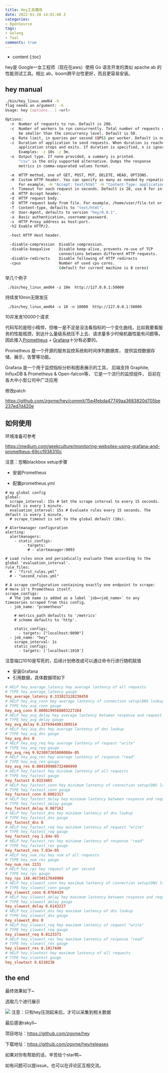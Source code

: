 ```yaml
---
title: Hey工具魔改
date: 2022-01-20 14:01:00 Z
categories:
- OpenSource
tags:
- Golang
- Tool
comments: true
---
```


* content
{:toc}

hey是 Google一女工程师（现在在aws）使用 Go 语言开发的类似 apache ab 的性能测试工具。相比 ab，boom跨平台性更好，而且更容易安装。

<!--more-->

## hey manual

```bash
./bin/hey_linux_amd64 -h
flag needs an argument: -h
Usage: hey [options...] <url>

Options:
  -n  Number of requests to run. Default is 200.
  -c  Number of workers to run concurrently. Total number of requests cannot
      be smaller than the concurrency level. Default is 50.
  -q  Rate limit, in queries per second (QPS) per worker. Default is no rate limit.
  -z  Duration of application to send requests. When duration is reached,
      application stops and exits. If duration is specified, n is ignored.
      Examples: -z 10s -z 3m.
  -o  Output type. If none provided, a summary is printed.
      "csv" is the only supported alternative. Dumps the response
      metrics in comma-separated values format.

  -m  HTTP method, one of GET, POST, PUT, DELETE, HEAD, OPTIONS.
  -H  Custom HTTP header. You can specify as many as needed by repeating the flag.
      For example, -H "Accept: text/html" -H "Content-Type: application/xml" .
  -t  Timeout for each request in seconds. Default is 20, use 0 for infinite.
  -A  HTTP Accept header.
  -d  HTTP request body.
  -D  HTTP request body from file. For example, /home/user/file.txt or ./file.txt.
  -T  Content-type, defaults to "text/html".
  -U  User-Agent, defaults to version "hey/0.0.1".
  -a  Basic authentication, username:password.
  -x  HTTP Proxy address as host:port.
  -h2 Enable HTTP/2.

  -host HTTP Host header.

  -disable-compression  Disable compression.
  -disable-keepalive    Disable keep-alive, prevents re-use of TCP
                        connections between different HTTP requests.
  -disable-redirects    Disable following of HTTP redirects
  -cpus                 Number of used cpu cores.
                        (default for current machine is 8 cores)
```

举几个例子

` ./bin/hey_linux_amd64 -z 10m  http://127.0.0.1:50000`

持续发10min无限发压

` ./bin/hey_linux_amd64 -c 10 -n 10000  http://127.0.0.1:50000`

10并发发10000个请求



代码写的是短小精悍，但唯一是不足是没法看指标的一个变化曲线，比如我要看服务的性能瓶颈，到达什么量级系统压不上去、请求量多少时候机器性能有问题等。因此接入[Prometheus](https://prometheus.io/) + [Grafana](https://grafana.com/)十分有必要的。



Prometheus 是一个开源的服务监控系统和时间序列数据库， 提供监控数据存储，展示，告警等功能。



Grafana 是一个用于监控指标分析和图表展示的工具， 后端支持 Graphite, InfluxDB & Prometheus & Open-falcon等， 它是一个流行的监控组件， 目前在各大中小型公司中广泛应用



修改patch

https://github.com/zgxme/hey/commit/15e4febda47749aa3683820d705be237ed7d420e



## 如何使用

环境准备可参考

https://medium.com/geekculture/monitoring-websites-using-grafana-and-prometheus-69ccf936310c

注意：忽略blackbox setup步骤

- 安装Prometheus 

- 配置prometheus.yml

```
# my global config
global:
  scrape_interval: 15s # Set the scrape interval to every 15 seconds. Default is every 1 minute.
  evaluation_interval: 15s # Evaluate rules every 15 seconds. The default is every 1 minute.
  # scrape_timeout is set to the global default (10s).

# Alertmanager configuration
alerting:
  alertmanagers:
    - static_configs:
        - targets:
          # - alertmanager:9093

# Load rules once and periodically evaluate them according to the global 'evaluation_interval'.
rule_files:
  # - "first_rules.yml"
  # - "second_rules.yml"

# A scrape configuration containing exactly one endpoint to scrape:
# Here it's Prometheus itself.
scrape_configs:
  # The job name is added as a label `job=<job_name>` to any timeseries scraped from this config.
  - job_name: "prometheus"

    # metrics_path defaults to '/metrics'
    # scheme defaults to 'http'.

    static_configs:
      - targets: ["localhost:9090"]
  - job_name: "hey"
    scrape_interval: 1s
    static_configs:
      - targets: ['localhost:1010'] 
```

注意端口1010是写死的，后续计划修改成可以通过命令行进行随机赋值



- 安装Grafana 
- 引用数据，具体数据项如下

```ini
# HELP hey_average_latency hey average lantency of all requests
# TYPE hey_average_latency gauge
hey_average_latency 0.333023128238458
# HELP hey_avg_conn hey average lantency of connection setup(DNS lookup + Dial up)
# TYPE hey_avg_conn gauge
hey_avg_conn 0.0008299568803227264
# HELP hey_avg_delay hey average lantency between response and request
# TYPE hey_avg_delay gauge
hey_avg_delay 0.3276944901389514
# HELP hey_avg_dns hey average lantency of dns lookup
# TYPE hey_avg_dns gauge
hey_avg_dns 0
# HELP hey_avg_req hey average lantency of request "write"
# TYPE hey_avg_req gauge
hey_avg_req 9.923097265800088e-05
# HELP hey_avg_res hey average lantency of response "read"
# TYPE hey_avg_res gauge
hey_avg_res 0.004199986732406999
# HELP hey_fastest hey minimum lantency of all requests
# TYPE hey_fastest gauge
hey_fastest 0.0153465
# HELP hey_fastest_conn hey minimum lantency of connection setup(DNS lookup + Dial up)
# TYPE hey_fastest_conn gauge
hey_fastest_conn 0.0002317
# HELP hey_fastest_delay hey minimum lantency between response and request
# TYPE hey_fastest_delay gauge
hey_fastest_delay 0.007162
# HELP hey_fastest_dns hey minimum lantency of dns lookup
# TYPE hey_fastest_dns gauge
hey_fastest_dns 0
# HELP hey_fastest_req hey minimum lantency of request "write"
# TYPE hey_fastest_req gauge
hey_fastest_req 1.84e-05
# HELP hey_fastest_res hey minimum lantency of response "read"
# TYPE hey_fastest_res gauge
hey_fastest_res 7.03e-05
# HELP hey_num_res hey num of all requests
# TYPE hey_num_res gauge
hey_num_res 2231
# HELP hey_rps hey request of per second
# TYPE hey_rps gauge
hey_rps 148.46734517640908
# HELP hey_slowest_conn hey maximum lantency of connection setup(DNS lookup + Dial up)
# TYPE hey_slowest_conn gauge
hey_slowest_conn 0.0764439
# HELP hey_slowest_delay hey maximum lantency between response and request
# TYPE hey_slowest_delay gauge
hey_slowest_delay 0.6143227
# HELP hey_slowest_dns hey maximum lantency of dns lookup
# TYPE hey_slowest_dns gauge
hey_slowest_dns 0
# HELP hey_slowest_req hey maximum lantency of request "write"
# TYPE hey_slowest_req gauge
hey_slowest_req 0.0123371
# HELP hey_slowest_res hey maximum lantency of response "read"
# TYPE hey_slowest_res gauge
hey_slowest_res 0.1017448
# HELP hey_slowtest hey maximum lantency of all requests
# TYPE hey_slowtest gauge
hey_slowtest 0.6210238
```

## the end

最终效果如下~

选取几个进行展示

![](https://cdn.learnku.com/uploads/images/202201/20/89916/BCfdcsqBZZ.png!large)
注意：只有hey压测起来后，才可以采集到相关数据



最后感谢rakyll~



项目地址：https://github.com/zgxme/hey

下载地址：https://github.com/zgxme/hey/releases



如果对你有帮助的话，辛苦给个star鸭~

如有问题可以提issue，也可以在评论区互相交流。